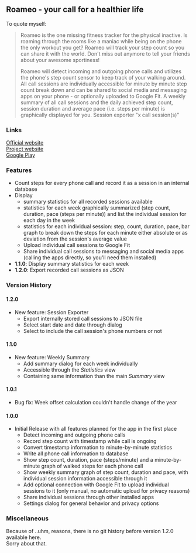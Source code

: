## Roameo - your call for a healthier life


To quote myself:

> Roameo is the one missing fitness tracker for the physical inactive. Is roaming through the rooms like a maniac while being on the phone the only workout you get? Roameo will track your step count so you can share it with the world. Don't miss out anymore to tell your friends about your awesome sportiness!  
>  
> Roameo will detect incoming and outgoing phone calls and utilizes the phone's step count sensor to keep track of your walking around. All call sessions are individually accessible for minute by minute step count break down and can be shared to social media and messaging apps on your phone - or optionally uploaded to Google Fit. A weekly summary of all call sessions and the daily achieved step count, session duration and average pace (i.e. steps per minute) is graphically displayed for you.
Session exporter "x call session(s)" 


### Links

[Official website](http://roameo.craplab.fi)  
[Project website](http://sgreg.fi/projects/roameo)  
[Google Play](https://play.google.com/store/apps/details?id=fi.craplab.roameo)  


### Features

* Count steps for every phone call and record it as a session in an internal database
* Display
  * summary statistics for all recorded sessions available
  * statistics for each week graphically summarized (step count, duration, pace (steps per minute)) and list the individual session for each day in the week
  * statistics for each individual session: step, count, duration, pace, bar graph to break down the steps for each minute either absolute or as deviation from the session's average value
  * Upload individual call sessions to Google Fit
  * Share individual call sessions to messaging and social media apps (calling the apps directly, so you'll need them installed)
* **1.1.0**: Display summary statistics for each week
* **1.2.0**: Export recorded call sessions as JSON

### Version History

#### 1.2.0

* New feature: Session Exporter
  * Export internally stored call sessions to JSON file
  * Select start date and date through dialog
  * Select to include the call session's phone numbers or not
  
#### 1.1.0

* New feature: Weekly Summary
  * Add summary dialog for each week individually
  * Accessible through the *Statistics* view
  * Containing same information than the main *Summary* view
  
#### 1.0.1

* Bug fix: Week offset calculation couldn't handle change of the year

#### 1.0.0

* Initial Release with all features planned for the app in the first place
  * Detect incoming and outgoing phone calls
  * Record step count with timestamp while call is ongoing
  * Convert timestamp information to minute-by-minute statistics
  * Write all phone call information to database
  * Show step count, duration, pace (steps/minute) and a minute-by-minute graph of walked steps for each phone call
  * Show weekly summary graph of step count, duration and pace, with individual session information accessible through it
  * Add optional connection with Google Fit to upload individual sessions to it (only manual, no automatic upload for privacy reasons)
  * Share individual sessions through other installed apps
  * Settings dialog for general behavior and privacy options


### Miscellaneous

Because of ..uhm, reasons, there is no git history before version 1.2.0 available here.  
Sorry about that.

